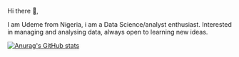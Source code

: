

Hi there 👋,

I am Udeme from Nigeria, i am a Data Science/analyst enthusiast. Interested in managing and analysing data, always open to learning new ideas.

[![Anurag's GitHub stats](https://github-readme-stats.vercel.app/api?username=udemebilly)](https://github.com/anuraghazra/github-readme-stats)
